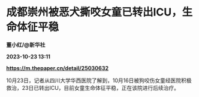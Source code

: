 # 成都崇州被恶犬撕咬女童已转出ICU，生命体征平稳
**董小红/@新华社**

**2023-10-23 13:11**

**https://m.thepaper.cn/detail/25030632**

10月23日，记者从四川大学华西医院了解到，10月16日被狗咬伤女童经医院积极救治，23日已转出ICU，目前女童生命体征平稳，正在该院进行后续治疗。